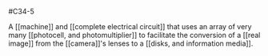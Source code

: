 #C34-5 

A [[machine]] and [[complete electrical circuit]] that uses an array of very many [[photocell, and photomultiplier]] to facilitate the conversion of a [[real image]] from the [[camera]]'s lenses to a [[disks, and information media]].